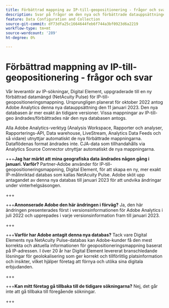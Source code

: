```yaml
---
title: Förbättrad mappning av IP-till-geopositionering - frågor och svar
description: Svar på frågor om den nya och förbättrade datauppsättningen (NetAcuity Pulse) för mappning från IP till geopositionering.
feature: Data Configuration and Collection
source-git-commit: df73dfa25c1664644feb6f744a3bf0923d6a2219
workflow-type: tm+mt
source-wordcount: '289'
ht-degree: 0%

---
```



# Förbättrad mappning av IP-till-geopositionering - frågor och svar

Vår leverantör av IP-sökningar, Digital Element, uppgraderade till en ny förbättrad datamängd (NetAcuity Pulse) för IP-till-geopositioneringsmappning. Ursprungligen planerat för oktober 2022 antog Adobe Analytics denna nya datauppsättning den 11 januari 2023. Den nya databasen är mer exakt än tidigare versioner. Vissa mappningar av IP-till-geo ändrades/förbättrades när den nya databasen antogs.

Alla Adobe Analytics-verktyg (Analysis Workspace, Rapporter och analyser, Rapporterings-API, Data warehouse, LiveStream, Analytics Data Feeds och så vidare) utnyttjar automatiskt de nya förbättrade mappningarna. Dataflödenas format ändrades inte. CJA-data som tillhandahålls via Analytics Source Connector utnyttjar automatiskt de nya mappningarna.

+++**Jag har märkt att mina geografiska data ändrades någon gång i januari.  Varför?**
Partner-Adobe använder för IP-till-geopositioneringsmappning, Digital Element, för att skapa en ny, mer exakt IP-målinriktad databas som kallas NetAcuity Pulse. Adobe sköt upp antagandet av denna nya databas till januari 2023 för att undvika ändringar under vinterhelgsäsongen.

+++

+++**Annonserade Adobe den här ändringen i förväg?**
Ja, den här ändringen presenterades först i versionsinformationen för Adobe Analytics i juli 2022 och upprepades i varje versionsinformation fram till januari 2023.

+++

+++**Varför har Adobe antagit denna nya databas?**
Tack vare Digital Elements nya NetAcuity Pulse-databas kan Adobe-kunder få den mest korrekta och aktuella informationen för geopositioneringsmappning baserat på IP-adressen. I över 20 år har Digital Element levererat branschledande lösningar för geolokalisering som ger korrekt och tillförlitlig platsinformation och insikter, vilket hjälper företag att förnya och utöka sina digitala erbjudanden.

+++

+++**Kan mitt företag gå tillbaka till de tidigare sökningarna?**
Nej, det går inte att gå tillbaka till föregående sökningar.

+++